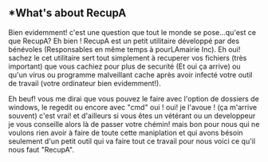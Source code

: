 *What's about RecupA
----------------------
Bien evidemment! c'est une question que tout le monde se pose...qu'est ce que RecupA?
Eh bien ! RecupA est un petit utilitaire développé par des bénévoles (Responsables en même temps à pourLAmairie Inc).
Eh oui! sachez le cet utilitaire sert  tout simplement à recuperer vos fichiers (très important) que vous cachiez pour plus de securité (Et oui ça arrive)
ou qu'un virus ou programme malveillant cache après avoir infecté votre outil de travail (votre ordinateur bien evidemment!).

Eh beuf! vous me dirai que vous pouvez le faire avec l'option de dossiers de windows, le regedit ou encore avec "cmd" oui ! oui!  je l'avoue ! 
(ça m'arrive souvent) c'est vrai! et d'ailleurs si vous êtes un vétérant ou un developpeur je vous conseille alors là  de passer votre chémin!
mais bon pour nous qui ne voulons rien avoir à faire de toute cette maniplation et qui avons bésoin seulement d'un petit outil qui va faire tout ce travail pour nous
voici ce qu'il nous faut "RecupA".
